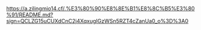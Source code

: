 https://a.zilingmio14.cf/.%E3%80%90%E8%8E%B1%E8%8C%B5%E3%80%91/README.md?sign=QCLZG15uCUXdCnC2j4XqxugIGzWSn5RZT4cZanUa0_o%3D%3A0